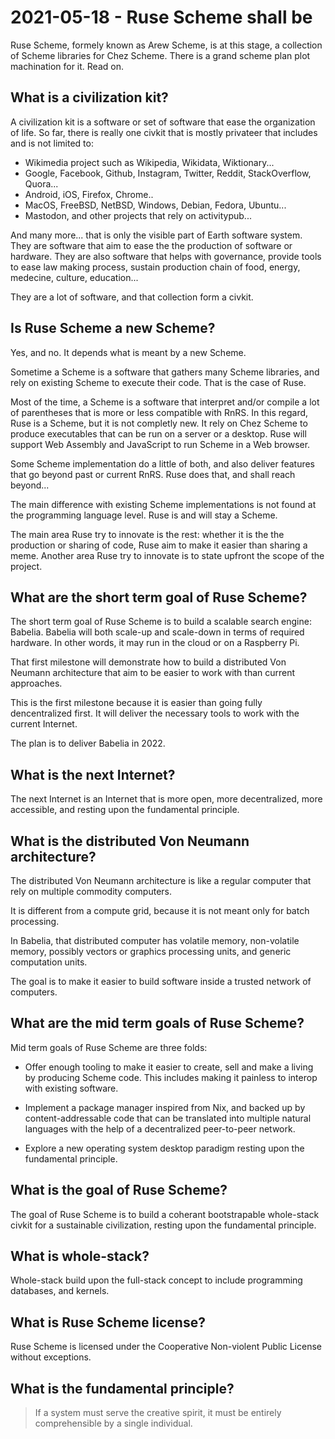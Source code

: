 # 2021-05-18 - Ruse Scheme shall be

Ruse Scheme, formely known as Arew Scheme, is at this stage, a
collection of Scheme libraries for Chez Scheme. There is a grand
scheme plan plot machination for it. Read on.

## What is a civilization kit?

A civilization kit is a software or set of software that ease the
organization of life. So far, there is really one civkit that is
mostly privateer that includes and is not limited to:

- Wikimedia project such as Wikipedia, Wikidata, Wiktionary...
- Google, Facebook, Github, Instagram, Twitter, Reddit, StackOverflow, Quora...
- Android, iOS, Firefox, Chrome..
- MacOS, FreeBSD, NetBSD, Windows, Debian, Fedora, Ubuntu...
- Mastodon, and other projects that rely on activitypub...

And many more... that is only the visible part of Earth software
system. They are software that aim to ease the the production of
software or hardware. They are also software that helps with
governance, provide tools to ease law making process, sustain
production chain of food, energy, medecine, culture, education...

They are a lot of software, and that collection form a civkit.

## Is Ruse Scheme a new Scheme?

Yes, and no. It depends what is meant by a new Scheme.

Sometime a Scheme is a software that gathers many Scheme libraries,
and rely on existing Scheme to execute their code. That is the case of
Ruse.

Most of the time, a Scheme is a software that interpret and/or compile
a lot of parentheses that is more or less compatible with RnRS. In
this regard, Ruse is a Scheme, but it is not completly new. It rely on
Chez Scheme to produce executables that can be run on a server or a
desktop. Ruse will support Web Assembly and JavaScript to run Scheme
in a Web browser.

Some Scheme implementation do a little of both, and also deliver
features that go beyond past or current RnRS. Ruse does that, and
shall reach beyond...

The main difference with existing Scheme implementations is not found
at the programming language level. Ruse is and will stay a Scheme.

The main area Ruse try to innovate is the rest: whether it is the the
production or sharing of code, Ruse aim to make it easier than sharing
a meme. Another area Ruse try to innovate is to state upfront the
scope of the project.

## What are the short term goal of Ruse Scheme?

The short term goal of Ruse Scheme is to build a scalable search
engine: Babelia. Babelia will both scale-up and scale-down in terms of
required hardware. In other words, it may run in the cloud or on a
Raspberry Pi.

That first milestone will demonstrate how to build a distributed Von
Neumann architecture that aim to be easier to work with than current
approaches.

This is the first milestone because it is easier than going fully
dencentralized first. It will deliver the necessary tools to work with
the current Internet.

The plan is to deliver Babelia in 2022.

## What is the next Internet?

The next Internet is an Internet that is more open, more
decentralized, more accessible, and resting upon the fundamental
principle.

## What is the distributed Von Neumann architecture?

The distributed Von Neumann architecture is like a regular computer
that rely on multiple commodity computers.

It is different from a compute grid, because it is not meant only for
batch processing.

In Babelia, that distributed computer has volatile memory,
non-volatile memory, possibly vectors or graphics processing units,
and generic computation units.

The goal is to make it easier to build software inside a trusted
network of computers.

## What are the mid term goals of Ruse Scheme?

Mid term goals of Ruse Scheme are three folds:

- Offer enough tooling to make it easier to create, sell and make a
  living by producing Scheme code. This includes making it painless to
  interop with existing software.

- Implement a package manager inspired from Nix, and backed up by
  content-addressable code that can be translated into multiple
  natural languages with the help of a decentralized peer-to-peer
  network.

- Explore a new operating system desktop paradigm resting upon the
  fundamental principle.

## What is the goal of Ruse Scheme?

The goal of Ruse Scheme is to build a coherant bootstrapable
whole-stack civkit for a sustainable civilization, resting upon the
fundamental principle.

## What is whole-stack?

Whole-stack build upon the full-stack concept to include programming
databases, and kernels.

## What is Ruse Scheme license?

Ruse Scheme is licensed under the Cooperative Non-violent Public
License without exceptions.

## What is the fundamental principle?

> If a system must serve the creative spirit, it must be entirely
> comprehensible by a single individual.
